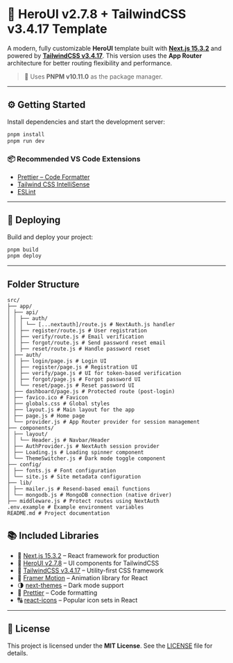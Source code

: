 # 🚀 HeroUI v2.7.8 + TailwindCSS v3.4.17 Template

A modern, fully customizable **HeroUI** template built with [**Next.js 15.3.2**](https://nextjs.org/docs/getting-started) and powered by [**TailwindCSS v3.4.17**](https://v3.tailwindcss.com/). This version uses the **App Router** architecture for better routing flexibility and performance.

> 🧰 Uses **PNPM v10.11.0** as the package manager.

---

## ⚙️ Getting Started

Install dependencies and start the development server:

```bash
pnpm install
pnpm run dev
```

### 📦 Recommended VS Code Extensions

- [Prettier – Code Formatter](https://marketplace.visualstudio.com/items?itemName=esbenp.prettier-vscode)  
- [Tailwind CSS IntelliSense](https://marketplace.visualstudio.com/items?itemName=bradlc.vscode-tailwindcss)  
- [ESLint](https://marketplace.visualstudio.com/items?itemName=dbaeumer.vscode-eslint)  

---

## 🚀 Deploying

Build and deploy your project:

```bash
pnpm build
pnpm deploy
```

---

## Folder Structure

```
src/
├── app/
│ ├── api/
│ │ ├── auth/
│ │ │ └── [...nextauth]/route.js # NextAuth.js handler
│ │ ├── register/route.js # User registration
│ │ ├── verify/route.js # Email verification
│ │ ├── forgot/route.js # Send password reset email
│ │ ├── reset/route.js # Handle password reset
│ ├── auth/
│ │ ├── login/page.js # Login UI
│ │ ├── register/page.js # Registration UI
│ │ ├── verify/page.js # UI for token-based verification
│ │ ├── forgot/page.js # Forgot password UI
│ │ └── reset/page.js # Reset password UI
│ ├── dashboard/page.js # Protected route (post-login)
│ ├── favico.ico # Favicon
│ ├── globals.css # Global styles
│ ├── layout.js # Main layout for the app
│ ├── page.js # Home page
│ └── provider.js # App Router provider for session management
├── components/
│ ├── layout/
│ │ └── Header.js # Navbar/Header
│ ├── AuthProvider.js # NextAuth session provider
│ ├── Loading.js # Loading spinner component
│ └── ThemeSwitcher.js # Dark mode toggle component
├── config/
│ ├── fonts.js # Font configuration
│ └── site.js # Site metadata configuration
├── lib/
│ ├── mailer.js # Resend-based email functions
│ └── mongodb.js # MongoDB connection (native driver)
├── middleware.js # Protect routes using NextAuth
.env.example # Example environment variables
README.md # Project documentation

```


## 📚 Included Libraries

- 🔗 [Next.js 15.3.2](https://nextjs.org/docs/getting-started) – React framework for production  
- 🎨 [HeroUI v2.7.8](https://www.heroui.com/docs/guide/introduction) – UI components for TailwindCSS  
- 💨 [TailwindCSS v3.4.17](https://v3.tailwindcss.com/) – Utility-first CSS framework  
- 🎥 [Framer Motion](https://www.framer.com/motion/) – Animation library for React  
- 🌗 [next-themes](https://github.com/pacocoursey/next-themes) – Dark mode support  
- 🧼 [Prettier](https://prettier.io/) – Code formatting  
- 🔠 [react-icons](https://react-icons.github.io/react-icons/) – Popular icon sets in React  

---

## 📄 License

This project is licensed under the **MIT License**. See the [LICENSE](./LICENSE) file for details.
